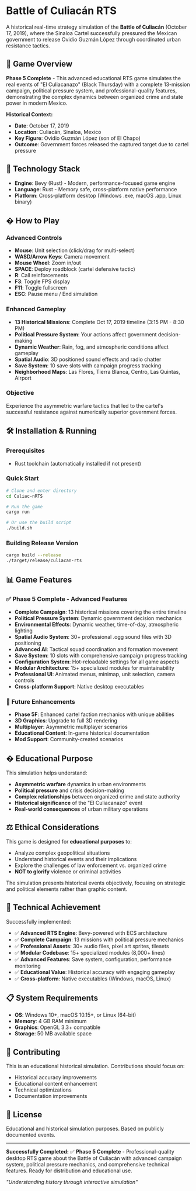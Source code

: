 # Battle of Culiacán RTS

A historical real-time strategy simulation of the **Battle of Culiacán** (October 17, 2019), where the Sinaloa Cartel successfully pressured the Mexican government to release Ovidio Guzmán López through coordinated urban resistance tactics.

## 🎯 Game Overview

**Phase 5 Complete** - This advanced educational RTS game simulates the real events of "El Culiacanazo" (Black Thursday) with a complete 13-mission campaign, political pressure system, and professional-quality features, demonstrating the complex dynamics between organized crime and state power in modern Mexico.

**Historical Context:**
- **Date**: October 17, 2019
- **Location**: Culiacán, Sinaloa, Mexico
- **Key Figure**: Ovidio Guzmán López (son of El Chapo)
- **Outcome**: Government forces released the captured target due to cartel pressure

## 🚀 Technology Stack

- **Engine**: Bevy (Rust) - Modern, performance-focused game engine
- **Language**: Rust - Memory safe, cross-platform native performance
- **Platform**: Cross-platform desktop (Windows .exe, macOS .app, Linux binary)

## � How to Play

### Advanced Controls
- **Mouse**: Unit selection (click/drag for multi-select)
- **WASD/Arrow Keys**: Camera movement
- **Mouse Wheel**: Zoom in/out
- **SPACE**: Deploy roadblock (cartel defensive tactic)
- **R**: Call reinforcements
- **F3**: Toggle FPS display
- **F11**: Toggle fullscreen
- **ESC**: Pause menu / End simulation

### Enhanced Gameplay
- **13 Historical Missions**: Complete Oct 17, 2019 timeline (3:15 PM - 8:30 PM)
- **Political Pressure System**: Your actions affect government decision-making
- **Dynamic Weather**: Rain, fog, and atmospheric conditions affect gameplay
- **Spatial Audio**: 3D positioned sound effects and radio chatter
- **Save System**: 10 save slots with campaign progress tracking
- **Neighborhood Maps**: Las Flores, Tierra Blanca, Centro, Las Quintas, Airport

### Objective
Experience the asymmetric warfare tactics that led to the cartel's successful resistance against numerically superior government forces.

## 🛠️ Installation & Running

### Prerequisites
- Rust toolchain (automatically installed if not present)

### Quick Start
```bash
# Clone and enter directory
cd Culiac-nRTS

# Run the game
cargo run

# Or use the build script
./build.sh
```

### Building Release Version
```bash
cargo build --release
./target/release/culiacan-rts
```

## 📊 Game Features

### ✅ **Phase 5 Complete - Advanced Features**
- **Complete Campaign**: 13 historical missions covering the entire timeline
- **Political Pressure System**: Dynamic government decision mechanics
- **Environmental Effects**: Dynamic weather, time-of-day, atmospheric lighting
- **Spatial Audio System**: 30+ professional .ogg sound files with 3D positioning
- **Advanced AI**: Tactical squad coordination and formation movement
- **Save System**: 10 slots with comprehensive campaign progress tracking
- **Configuration System**: Hot-reloadable settings for all game aspects
- **Modular Architecture**: 15+ specialized modules for maintainability
- **Professional UI**: Animated menus, minimap, unit selection, camera controls
- **Cross-platform Support**: Native desktop executables

### 🔄 **Future Enhancements**
- **Phase 5F**: Enhanced cartel faction mechanics with unique abilities
- **3D Graphics**: Upgrade to full 3D rendering
- **Multiplayer**: Asymmetric multiplayer scenarios
- **Educational Content**: In-game historical documentation
- **Mod Support**: Community-created scenarios

## � Educational Purpose

This simulation helps understand:
- **Asymmetric warfare** dynamics in urban environments  
- **Political pressure** and crisis decision-making
- **Complex relationships** between organized crime and state authority
- **Historical significance** of the "El Culiacanazo" event
- **Real-world consequences** of urban military operations

## ⚖️ Ethical Considerations

This game is designed for **educational purposes** to:
- Analyze complex geopolitical situations
- Understand historical events and their implications  
- Explore the challenges of law enforcement vs. organized crime
- **NOT to glorify** violence or criminal activities

The simulation presents historical events objectively, focusing on strategic and political elements rather than graphic content.

## 🎯 Technical Achievement

Successfully implemented:
- ✅ **Advanced RTS Engine**: Bevy-powered with ECS architecture
- ✅ **Complete Campaign**: 13 missions with political pressure mechanics
- ✅ **Professional Assets**: 30+ audio files, pixel art sprites, tilesets
- ✅ **Modular Codebase**: 15+ specialized modules (8,000+ lines)
- ✅ **Advanced Features**: Save system, configuration, performance monitoring
- ✅ **Educational Value**: Historical accuracy with engaging gameplay
- ✅ **Cross-platform**: Native executables (Windows, macOS, Linux)

## 📋 System Requirements

- **OS**: Windows 10+, macOS 10.15+, or Linux (64-bit)
- **Memory**: 4 GB RAM minimum
- **Graphics**: OpenGL 3.3+ compatible
- **Storage**: 50 MB available space

## 🤝 Contributing

This is an educational historical simulation. Contributions should focus on:
- Historical accuracy improvements
- Educational content enhancement  
- Technical optimizations
- Documentation improvements

## 📝 License

Educational and historical simulation purposes. Based on publicly documented events.

---

**Successfully Completed:** ✅ **Phase 5 Complete** - Professional-quality desktop RTS game about the Battle of Culiacán with advanced campaign system, political pressure mechanics, and comprehensive technical features. Ready for distribution and educational use.

*"Understanding history through interactive simulation"*
